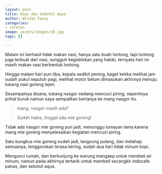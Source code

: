 ```yaml
---
layout: post
title: Kopi dan Sebotol Aqua
author: Wildan Fauzy
categories:
- coretan
image: assets/images/16.jpg
tags: []

---
```

Malam ini berhasil tidak makan nasi, hanya satu buah lontong, tapi lontong juga terbuat dari nasi, sungguh kegoblokan yang hakiki, ternyata hari ini masih makan nasi berbentuk lontong. 

Hingga malam hari pun tiba, kepala sedikit pening, kaget ketika melihat jam sudah pukul sepuluh pagi, melihat motor belum dimasukan akhirnya menuju tukang nasi goreng lejen.

Sesampainya disana, tukang nasgor sedang mencuci piring, sepertinya prihal buruk namun saya sempatkan bertanya ke mang nasgor itu. 

> mang, nasgor masih ada? 

> Sudah habis, tinggal ada mie goreng! 

Tidak ada nasgor mie goreng pun jadi, menunggu lumayan lama karena mang mie goreng menyelesaikan kegiatan mencuci piring. 

Satu bungkus mie goreng sudah jadi, langsung pulang, dan melahap semuanya, tenggorokan terasa kering, sudah dua hari tidak minum kopi. 

Mengunci rumah, dan berkunjung ke warung mangaep untuk membeli air minum, namun pada akhirnya tertarik untuk membeli secangkir indocafe panas, dan sebotol aqua.